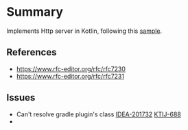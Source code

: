 # Summary
Implements Http server in Kotlin, following this [sample](https://kdnakt.hatenablog.com/entry/kotlin-http-01).

## References
- https://www.rfc-editor.org/rfc/rfc7230
- https://www.rfc-editor.org/rfc/rfc7231
## Issues
- Can't resolve gradle plugin's class
[IDEA-201732](https://youtrack.jetbrains.com/issue/IDEA-201732/IDE-cannot-resolve-Gradle-plugins-class) [KTIJ-688](https://youtrack.jetbrains.com/issue/KTIJ-688)
- 